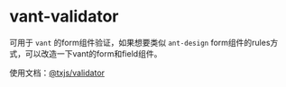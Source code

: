# vant-validator

可用于 `vant` 的form组件验证，如果想要类似 `ant-design` form组件的rules方式，可以改造一下vant的form和field组件。

使用文档：[@txjs/validator](https://github.com/yangtianxia/validator)